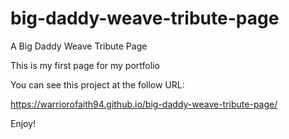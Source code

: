 # big-daddy-weave-tribute-page
A Big Daddy Weave Tribute Page

This is my first page for my portfolio

You can see this project at the follow URL: 

https://warriorofaith94.github.io/big-daddy-weave-tribute-page/

Enjoy!
